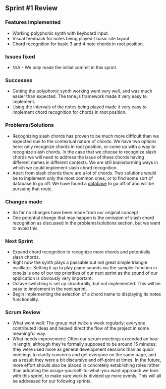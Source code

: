 
## Sprint #1 Review

### Features Implemented

 - Working polyphonic synth with keyboard input.
 - Visual feedback for notes being played / basic site layout
 - Chord recognition for basic 3 and 4 note chords in root position.


### Issues fixed

 - N/A - We only made the initial commit in this sprint.

### Successes

 - Getting the polyphonic synth working went very well, and was much easier than expected. The tone.js framework made it very easy to implement.
 - Using the intervals of the notes being played made it very easy to implement chord recognition for chords in root position.

###  Problems/Solutions

 - Recognizing slash chords has proven to be much more difficult than we expected due to the contextual nature of chords. We have two options here: only recognize chords in root position, or come up with a way to recognize slash chords. In the case that we choose to recognize slash chords we will need to address the issue of these chords having different names in different contexts. We are still brainstorming ways in which we could implement slash chord recognition.
 - Apart from slash chords there are a lot of chords. Two solutions would be to implement only the most common ones, or to find some sort of database to go off. We have found a [database](http://vladimir_ladma.sweb.cz/english/music/structs/mus_rot.htm) to go off of and will be pursuing that route.

### Changes made

 - So far no changes have been made from our original concept
 - One potential change that may happen is the omission of slash chord recognition as discussed in the problems/solutions section, but we want to avoid this.

### Next Sprint

 - Expand chord recognition to recognize more chords and potentially slash chords.
 - Right now the synth plays a passable but not great simple triangle oscillator. Setting it up to play piano sounds via the sampler function in tone.js is one of our top priorities of our next sprint as the sound of our application is obviously very important.
 - Octave switching is set up structurally, but not implemented. This will be easy to implement in the next sprint.
 - Begin implementing the selection of a chord name to displaying its notes functionality.

### Scrum Review

 - What went well: The group met twice a week regularly; everyone contributed ideas and helped direct the flow of the project in some meaningful way.
 - What needs improvement: Often our scrum meetings exceeded an hour in length, although they're formally supposed to be around 15 minutes; they were used more as general development sessions than as quick meetings to clarify concerns and get everyone on the same page, and as a result they were a bit discursive and off-point at times. In the future, more effort should also be placed in concretely establishing roles rather than adopting the assign-yourself-to-what-you-want approach we took with this sprint, to make sure work is divided up more evenly. This will all be addressed for our following sprints.
